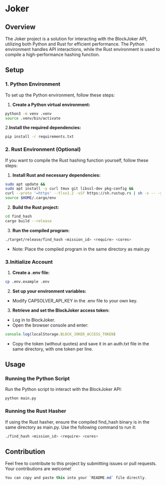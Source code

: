 # Joker

## Overview

The Joker project is a solution for interacting with the BlockJoker API, utilizing both Python and Rust for efficient performance. The Python environment handles API interactions, while the Rust environment is used to compile a high-performance hashing function.

## Setup

### 1. Python Environment

To set up the Python environment, follow these steps:

1. **Create a Python virtual environment:**

```sh
python3 -m venv .venv
source .venv/bin/activate
```

2.**Install the required dependencies:**
```sh
pip install -r requirements.txt
```

### 2. Rust Environment (Optional)
If you want to compile the Rust hashing function yourself, follow these steps:

1. **Install Rust and necessary dependencies:**
```sh
sudo apt update &&
sudo apt install -y curl tmux git libssl-dev pkg-config &&
curl --proto '=https' --tlsv1.2 -sSf https://sh.rustup.rs | sh -s -- -y &&
source $HOME/.cargo/env
```

2. **Build the Rust project:**
```sh
cd find_hash
cargo build --release
```

3. **Run the compiled program:**
```sh
./target/release/find_hash <mission_id> <require> <cores>
```
- Note: Place the compiled program in the same directory as main.py

### 3.Initialize Account

1. **Create a .env file:**
```sh
cp .env.example .env
```

2. **Set up your environment variables:**

- Modify CAPSOLVER_API_KEY in the .env file to your own key.

3. **Retrieve and set the BlockJoker access token:**

- Log in to BlockJoker.
- Open the browser console and enter:

```js
console.log(localStorage.BLOCK_JOKER_ACCESS_TOKEN)
```
- Copy the token (without quotes) and save it in an auth.txt file in the same directory, with one token per line.

## Usage

### Running the Python Script

Run the Python script to interact with the BlockJoker API:

```sh
python main.py
```

### Running the Rust Hasher

If using the Rust hasher, ensure the compiled find_hash binary is in the same directory as main.py. Use the following command to run it:

```sh
./find_hash <mission_id> <require> <cores>
```

## Contribution

Feel free to contribute to this project by submitting issues or pull requests. Your contributions are welcome!

```csharp
You can copy and paste this into your `README.md` file directly.
```
